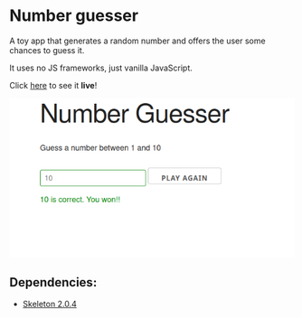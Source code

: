 # Number guesser
A toy app that generates a random number and offers the user some chances to guess it.

It uses no JS frameworks, just vanilla JavaScript.

Click [here](https://lifebalance.github.io/number-guesser/) to see it **live**!

![screenshot](number-guesser.png)

## Dependencies:

* [Skeleton 2.0.4](http://getskeleton.com/)

